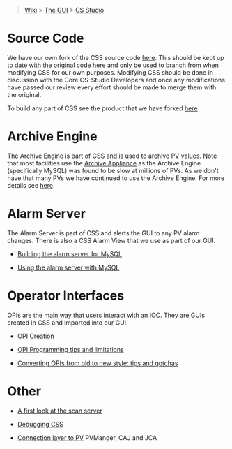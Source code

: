 > [Wiki](Home) > [The GUI](The-GUI) > [CS Studio](GUI-CSS)

# Source Code

We have our own fork of the CSS source code [here](https://github.com/ISISComputingGroup/cs-studio). This should be kept up to date with the original code [here](https://github.com/ControlSystemStudio) and only be used to branch from when modifying CSS for our own purposes. Modifying CSS should be done in discussion with the Core CS-Studio Developers and once any modifications have passed our review every effort should be made to merge them with the original.

To build any part of CSS see the product that we have forked [here](https://github.com/ISISComputingGroup/org.csstudio.sns)

# Archive Engine

The Archive Engine is part of CSS and is used to archive PV values. Note that most facilities use the [Archive Appliance](https://slacmshankar.github.io/epicsarchiver_docs/index.html) as the Archive Engine (specifically MySQL) was found to be slow at millions of PVs. As we don't have that many PVs we have continued to use the Archive Engine. For more details see [here](https://github.com/ISISComputingGroup/ibex_developers_manual/wiki/CSS-Archive-Engine).

# Alarm Server

The Alarm Server is part of CSS and alerts the GUI to any PV alarm changes. There is also a CSS Alarm View that we use as part of our GUI.

* [Building the alarm server for MySQL](Building-the-alarm-server-for-mysql)

* [Using the alarm server with MySQL](Using-the-alarm-server-with-mysql)

# Operator Interfaces

OPIs are the main way that users interact with an IOC. They are GUIs created in CSS and imported into our GUI.

* [OPI Creation](OPI-Creation)

* [OPI Programming tips and limitations](OPI-programming-tips-and-limitations)

* [Converting OPIs from old to new style: tips and gotchas](Converting-OPI-to-New-Style-Tips-and-Gotchas)

# Other

* [A first look at the scan server](A-first-look-at-the-scan-server)

* [Debugging CSS](Debugging-CSS)

* [Connection layer to PV](PV-Connection-Layer) PVManger, CAJ and JCA